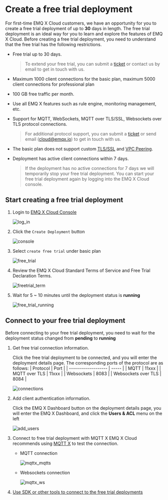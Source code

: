 # Create a free trial deployment

For first-time EMQ X Cloud customers, we have an opportunity for you to create a free trial deployment of up to **30** days in length. The free trial deployment is an ideal way for you to learn and explore the features of EMQ X Cloud. Before creating a free trial deployment, you need to understand that the free trial has the following restrictions.

* Free trial up to 30 days.

  > To extend your free trial, you can submit a [ticket](../feature/tickets.md) or contact us by email to get in touch with us.

* Maximum 1000 client connections for the basic plan, maximum 5000 client connections for professional plan

* 100 GB free traffic per month.

* Use all EMQ X features such as rule engine, monitoring management, etc.

* Support for MQTT, WebSockets, MQTT over TLS/SSL, Websockets over TLS protocol connections.

  > For additional protocol support, you can submit a [ticket](../feature/tickets.md) or send email (cloud@emqx.io) to get in touch with us.

* The basic plan does not support custom [TLS/SSL](../deployments/./tls_ssl.md) and [VPC Peering](../deployments/vpc_peering.md).

* Deployment has active client connections within 7 days.

  > If the deployment has no active connections for 7 days we will temporarily stop your free trial deployment. You can start your free trial deployment again by logging into the EMQ X Cloud console.



## Start creating a free trial deployment

1. Login to [EMQ X Cloud Console](https://www.emqx.com/en/signin?continue=https://cloud-intl.emqx.com/console/)

   ![log_in](./_assets/log_in.png)

2. Click the `Create Deployment` button

   ![console](./_assets/console.png)

3. Select `create free trial` under basic plan

   ![free_trial](./_assets/select_trial.png)

4. Review the EMQ X Cloud Standard Terms of Service and Free Trial Declaration Terms.

   ![freetrial_term](./_assets/freetrial_terms.png)
   
5. Wait for 5 ~ 10 minutes until the deployment status is **running**

   ![free_trial_running](./_assets/running.png)



## Connect to your free trial deployment

Before connecting to your free trial deployment, you need to wait for the deployment status changed from **pending** to **running**

1. Get free trial connection information. 
   
    Click the free trial deployment to be connected, and you will enter the deployment details page. The corresponding ports of the protocol are as follows:
    | Protocol            | Port  |
    | ------------------- | ----- |
    | MQTT                | 11xxx |
    | MQTT over TLS       | 11xxx |
    | Websockets          | 8083  |
    | Websockets over TLS | 8084  |
    
    ![connections](./_assets/detail.png)
        
    
2. Add client authentication information.
   
    Click the EMQ X Dashboard button on the deployment details page, you will enter the EMQ X Dashboard, and click the **Users & ACL** menu on the left

    ![add_users](./_assets/auth.png)

3. Connect to free trial deployment with MQTT X
   EMQ X Cloud recommends using [MQTT X](https://mqttx.app/) to test the connection.

   - MQTT connection

     ![mqttx_mqtts](./_assets/mqttx_connect.png)

   - Websockets connection
     
     ![mqttx_ws](./_assets/mqttx_ws.png)

4. [Use SDK or other tools to connect to the free trial deployments](../connect_to_deployments/overview.md)